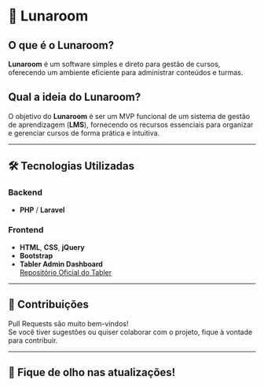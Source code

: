 # 🌙 Lunaroom

## O que é o Lunaroom?

**Lunaroom** é um software simples e direto para gestão de cursos, oferecendo um ambiente eficiente para administrar conteúdos e turmas.

## Qual a ideia do Lunaroom?

O objetivo do **Lunaroom** é ser um MVP funcional de um sistema de gestão de aprendizagem (**LMS**), fornecendo os recursos essenciais para organizar e gerenciar cursos de forma prática e intuitiva.

---

## 🛠️ Tecnologias Utilizadas

### Backend
- **PHP** / **Laravel**

### Frontend
- **HTML**, **CSS**, **jQuery**
- **Bootstrap**
- **Tabler Admin Dashboard**  
  [Repositório Oficial do Tabler](https://github.com/tabler/tabler)

---

## 🤝 Contribuições

Pull Requests são muito bem-vindos!  
Se você tiver sugestões ou quiser colaborar com o projeto, fique à vontade para contribuir.

---

## 📢 Fique de olho nas atualizações!
